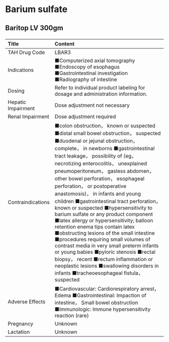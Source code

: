 # Barium sulfate

## Baritop LV 300gm

##### 

| Title              | Content                                                                                                                                                                                                                                                                                                                                                                                                                                                                                                                                                                                                                                                                                                                                                                                                                                                                                                              |
|:-------------------|:---------------------------------------------------------------------------------------------------------------------------------------------------------------------------------------------------------------------------------------------------------------------------------------------------------------------------------------------------------------------------------------------------------------------------------------------------------------------------------------------------------------------------------------------------------------------------------------------------------------------------------------------------------------------------------------------------------------------------------------------------------------------------------------------------------------------------------------------------------------------------------------------------------------------|
| TAH Drug Code      | LBAR3                                                                                                                                                                                                                                                                                                                                                                                                                                                                                                                                                                                                                                                                                                                                                                                                                                                                                                                |
| Indications        | ■Computerized axial tomography ■Endoscopy of esophagus ■Gastrointestinal investigation ■Radiography of intestine                                                                                                                                                                                                                                                                                                                                                                                                                                                                                                                                                                                                                                                                                                                                                                                                     |
| Dosing             | Refer to individual product labeling for dosage and administration information.                                                                                                                                                                                                                                                                                                                                                                                                                                                                                                                                                                                                                                                                                                                                                                                                                                      |
| Hepatic Impairment | Dose adjustment not necessary                                                                                                                                                                                                                                                                                                                                                                                                                                                                                                                                                                                                                                                                                                                                                                                                                                                                                        |
| Renal Impairment   | Dose adjustment required                                                                                                                                                                                                                                                                                                                                                                                                                                                                                                                                                                                                                                                                                                                                                                                                                                                                                             |
| Contraindications  | ■colon obstruction， known or suspected ■distal small bowel obstruction， suspected ■duodenal or jejunal obstruction， complete， in newborns ■gastrointestinal tract leakage， possibility of (eg， necrotizing enterocolitis， unexplained pneumoperitoneum， gasless abdomen， other bowel perforation， esophageal perforation， or postoperative anastomosis)， in infants and young children ■gastrointestinal tract perforation， known or suspected ■hypersensitivity to barium sulfate or any product component ■latex allergy or hypersensitivity; balloon retention enema tips contain latex ■obstructing lesions of the small intestine ■procedures requiring small volumes of contrast media in very small preterm infants or young babies ■pyloric stenosis ■rectal biopsy， recent ■rectum inflammation or neoplastic lesions ■swallowing disorders in infants ■tracheoesophageal fistula， suspected |
| Adverse Effects    | ■Cardiovascular: Cardiorespiratory arrest， Edema ■Gastrointestinal: Impaction of intestine， Small bowel obstruction ■Immunologic: Immune hypersensitivity reaction (rare)                                                                                                                                                                                                                                                                                                                                                                                                                                                                                                                                                                                                                                                                                                                                          |
| Pregnancy          | Unknown                                                                                                                                                                                                                                                                                                                                                                                                                                                                                                                                                                                                                                                                                                                                                                                                                                                                                                              |
| Lactation          | Unknown                                                                                                                                                                                                                                                                                                                                                                                                                                                                                                                                                                                                                                                                                                                                                                                                                                                                                                              |

